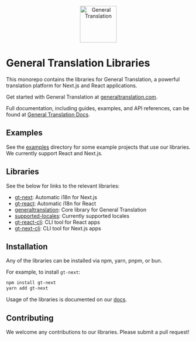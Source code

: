 <p align="center">
  <a href="https://generaltranslation.com" target="_blank">
    <img src="https://generaltranslation.com/gt-logo-light.svg" alt="General Translation" width="100" height="100">
  </a>
</p>

# General Translation Libraries

This monorepo contains the libraries for General Translation, a powerful translation platform for Next.js and React applications.

Get started with General Translation at [generaltranslation.com](https://generaltranslation.com).

Full documentation, including guides, examples, and API references, can be found at [General Translation Docs](https://generaltranslation.com/docs).

## Examples

See the [examples](examples) directory for some example projects that use our libraries. We currently support React and Next.js.

## Libraries

See the below for links to the relevant libraries:

- [gt-next](packages/next/README.md): Automatic i18n for Next.js
- [gt-react](packages/react/README.md): Automatic i18n for React
- [generaltranslation](packages/core/README.md): Core library for General Translation
- [supported-locales](packages/supported-locales/README.md): Currently supported locales
- [gt-react-cli](packages/react-cli/README.md): CLI tool for React apps
- [gt-next-cli](packages/next-cli/README.md): CLI tool for Next.js apps

## Installation

Any of the libraries can be installed via npm, yarn, pnpm, or bun.

For example, to install `gt-next`:

```bash
npm install gt-next
yarn add gt-next
```

Usage of the libraries is documented on our [docs](https://generaltranslation.com/docs).

## Contributing

We welcome any contributions to our libraries. Please submit a pull request!
